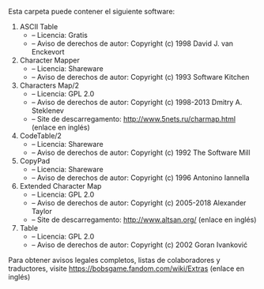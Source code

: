 ﻿Esta carpeta puede contener el siguiente software:

1. ASCII Table
   - – Licencia: Gratis
   - – Aviso de derechos de autor: Copyright (c) 1998 David J. van Enckevort
2. Character Mapper
   - – Licencia: Shareware
   - – Aviso de derechos de autor: Copyright (c) 1993 Software Kitchen
3. Characters Map/2
   - – Licencia: GPL 2.0
   - – Aviso de derechos de autor: Copyright (c) 1998-2013 Dmitry A. Steklenev
   - – Site de descarregamento: http://www.5nets.ru/charmap.html (enlace en inglés)
4. CodeTable/2
   - – Licencia: Shareware
   - – Aviso de derechos de autor: Copyright (c) 1992 The Software Mill
5. CopyPad
   - – Licencia: Shareware
   - – Aviso de derechos de autor: Copyright (c) 1996 Antonino Iannella
6. Extended Character Map
   - – Licencia: GPL 2.0
   - – Aviso de derechos de autor: Copyright (c) 2005-2018 Alexander Taylor
   - – Site de descarregamento: http://www.altsan.org/ (enlace en inglés)
7. Table
   - – Licencia: GPL 2.0
   - – Aviso de derechos de autor: Copyright (c) 2002 Goran Ivanković

Para obtener avisos legales completos, listas de colaboradores y traductores, visite https://bobsgame.fandom.com/wiki/Extras (enlace en inglés)
